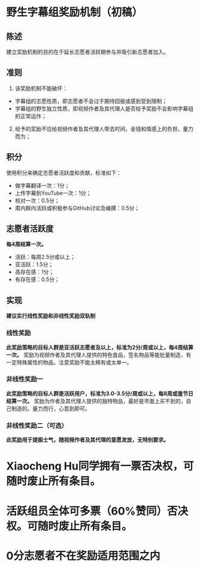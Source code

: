 # 野生字幕组奖励机制（初稿）
## 陈述
建立奖励机制的目的在于延长志愿者活跃期参与并吸引新志愿者加入。
## 准则
1. 该奖励机制不能破坏：
* 字幕组的志愿性质，即志愿者不会过于期待回报或感到受到限制；
* 字幕组的野生独立性质，即视频作者及其代理人是否给予奖励不会影响字幕组的正常运作；
2. 给予的奖励不应给视频作者及其代理人带去时间，金钱和情感上的负担，量力而为；
## 积分
使用积分来确定志愿者活跃度和贡献，标准如下：
* 做字幕翻译一次：1分；
* 上传字幕到YouTube一次：1分；
* 校对一次：0.5分；
* 周内群内活跃或积极参与GitHub讨论及编撰：0.5分；
## 志愿者活跃度
**每4周结算一次。**
* 活跃：每周2.5分或以上；
* 亚活跃：1.5分；
* 高存在感：1分；
* 有存在感：0.5分；
## 实现
**建议实行线性奖励和非线性奖励双轨制**
### 线性奖励
**此奖励策略的目标人群是亚活跃志愿者及以上，标准为2分/周或以上，每4周结算一次。**
奖励为视频作者及其代理人提供的特色食品，签名物品等能批量制造，有一定特殊属性的物品。注意奖励不能太稀有或太单一。
### 非线性奖励一
**此奖励策略的目标人群是活跃用户，标准为3.0-3.5分/周或以上，每8周或逢节日结算一次。**
奖励为作者及其代理人提供的独特物品，最好是市面上买不到的，自己制造的。量力而行，心意到即可。
### 非线性奖励二（可选）
**此奖励用于提振士气，随视频作者及其代理的意愿发放，无特别要求。**
# Xiaocheng Hu同学拥有一票否决权，可随时废止所有条目。
# 活跃组员全体可多票（60%赞同）否决权。可随时废止所有条目。
# 0分志愿者不在奖励适用范围之内

